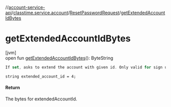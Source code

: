 //[account-service-api](../../../index.md)/[classtime.service.account](../index.md)/[ResetPasswordRequest](index.md)/[getExtendedAccountIdBytes](get-extended-account-id-bytes.md)

# getExtendedAccountIdBytes

[jvm]\
open fun [getExtendedAccountIdBytes](get-extended-account-id-bytes.md)(): ByteString

```kotlin
If set, asks to extend the account with given id. Only valid for sign ups. 

```
`string extended_account_id = 4;`

#### Return

The bytes for extendedAccountId.
